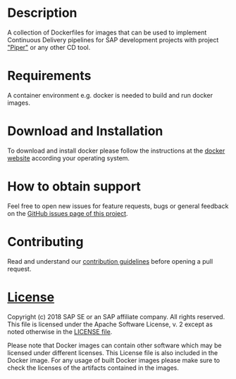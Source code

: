 # Description

A collection of Dockerfiles for images that can be used to implement Continuous Delivery pipelines 
for SAP development projects with project ["Piper"](https://github.com/SAP/jenkins-library) or any other CD tool.

# Requirements

A container environment e.g. docker is needed to build and run docker images.

# Download and Installation

To download and install docker please follow the instructions at the [docker website](https://www.docker.com/get-started) according your operating system.


# How to obtain support

Feel free to open new issues for feature requests, bugs or general feedback on
the [GitHub issues page of this project][devops-images-issues].

# Contributing

Read and understand our [contribution guidelines][contribution]
before opening a pull request.

# [License][license]

Copyright (c) 2018 SAP SE or an SAP affiliate company. All rights reserved.
This file is licensed under the Apache Software License, v. 2 except as noted
otherwise in the [LICENSE file][license].

Please note that Docker images can contain other software which may be licensed under different licenses. This License file is also included in the Docker image. For any usage of built Docker images please make sure to check the licenses of the artifacts contained in the images.

[devops-images-issues]: https://github.com/SAP/devops-docker-images/issues
[license]: ./LICENSE
[contribution]: ./CONTRIBUTING.md
